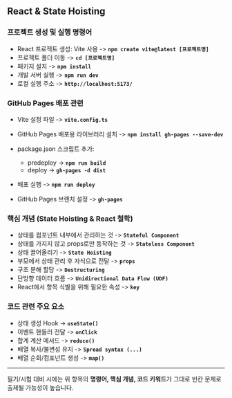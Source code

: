 ## React & State Hoisting

### 프로젝트 생성 및 실행 명령어

* React 프로젝트 생성: Vite 사용 -> **`npm create vite@latest [프로젝트명]`**
* 프로젝트 폴더 이동 -> **`cd [프로젝트명]`**
* 패키지 설치 -> **`npm install`**
* 개발 서버 실행 -> **`npm run dev`**
* 로컬 실행 주소 -> **`http://localhost:5173/`**

### GitHub Pages 배포 관련

* Vite 설정 파일 -> **`vite.config.ts`**
* GitHub Pages 배포용 라이브러리 설치 -> **`npm install gh-pages --save-dev`**
* package.json 스크립트 추가:

  * predeploy -> **`npm run build`**
  * deploy -> **`gh-pages -d dist`**
* 배포 실행 -> **`npm run deploy`**
* GitHub Pages 브랜치 설정 -> **`gh-pages`**

### 핵심 개념 (State Hoisting & React 철학)

* 상태를 컴포넌트 내부에서 관리하는 것 -> **`Stateful Component`**
* 상태를 가지지 않고 props로만 동작하는 것 -> **`Stateless Component`**
* 상태 끌어올리기 -> **`State Hoisting`**
* 부모에서 상태 관리 후 자식으로 전달 -> **`props`**
* 구조 분해 할당 -> **`Destructuring`**
* 단방향 데이터 흐름 -> **`Unidirectional Data Flow (UDF)`**
* React에서 항목 식별을 위해 필요한 속성 -> **`key`**

### 코드 관련 주요 요소

* 상태 생성 Hook -> **`useState()`**
* 이벤트 핸들러 전달 -> **`onClick`**
* 합계 계산 메서드 -> **`reduce()`**
* 배열 복사/불변성 유지 -> **`Spread syntax (...)`**
* 배열 순회/컴포넌트 생성 -> **`map()`**

---

필기/시험 대비 시에는 위 항목의 **명령어, 핵심 개념, 코드 키워드**가 그대로 빈칸 문제로 출제될 가능성이 높습니다.

